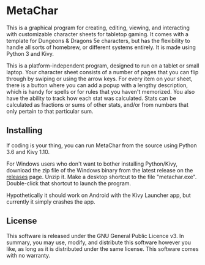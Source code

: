 # MetaChar

This is a graphical program for creating, editing, viewing, and interacting with
customizable character sheets for tabletop gaming.  It comes with a template for
Dungeons & Dragons 5e characters, but has the flexibility to handle all sorts of
homebrew, or different systems entirely.  It is made using Python 3 and Kivy.

This is a platform-independent program, designed to run on a tablet or small 
laptop.  Your character sheet consists of a number of pages that you can flip
through by swiping or using the arrow keys.  For every item on your sheet, there
is a button where you can add a popup with a lengthy description, which is handy
for spells or for rules that you haven't memorized.  You also have the ability 
to track how each stat was calculated.  Stats can be calculated as fractions or
sums of other stats, and/or from numbers that only pertain to that particular sum.

## Installing

If coding is your thing, you can run MetaChar from the source using Python 3.6 and
Kivy 1.10.

For Windows users who don't want to bother installing Python/Kivy, download the
zip file of the Windows binary from the latest release on the 
[releases](https://github.com/lvclark/MetaChar/releases) page.
Unzip it.  Make a desktop shortcut to the file "metachar.exe".  Double-click that
shortcut to launch the program.

Hypothetically it should work on Android with the Kivy Launcher app, but currently
it simply crashes the app.

## License

This software is released under the GNU General Public Licence v3.  In summary, you
may use, modify, and distribute this software however you like, as long as it is 
distributed under the same license.  This software comes with no warranty.
